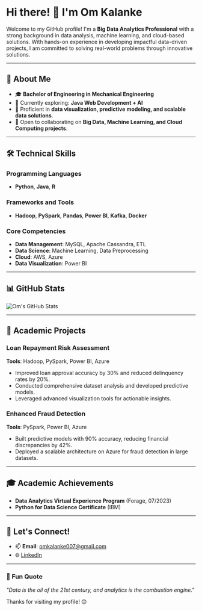 # Hi there! 👋 I'm Om Kalanke  

Welcome to my GitHub profile! I'm a **Big Data Analytics Professional** with a strong background in data analysis, machine learning, and cloud-based solutions. With hands-on experience in developing impactful data-driven projects, I am committed to solving real-world problems through innovative solutions.  

---

## 🚀 About Me  
- 🎓 **Bachelor of Engineering in Mechanical Engineering**  
- 🌱 Currently exploring: **Java Web Development + AI**
- 🌟 Proficient in **data visualization, predictive modeling, and scalable data solutions**.  
- 💬 Open to collaborating on **Big Data, Machine Learning, and Cloud Computing projects**.  

---

## 🛠️ Technical Skills  

### Programming Languages  
- **Python**, **Java**, **R**  

### Frameworks and Tools  
- **Hadoop**, **PySpark**, **Pandas**, **Power BI**, **Kafka**, **Docker**  

### Core Competencies  
- **Data Management**: MySQL, Apache Cassandra, ETL  
- **Data Science**: Machine Learning, Data Preprocessing  
- **Cloud**: AWS, Azure  
- **Data Visualization**: Power BI  

---

## 📊 GitHub Stats  
![Om's GitHub Stats](https://github-readme-stats.vercel.app/api?username=OmK-codes&show_icons=true&theme=radical)  

---

## 🌟 Academic Projects  

### Loan Repayment Risk Assessment  
**Tools**: Hadoop, PySpark, Power BI, Azure  
- Improved loan approval accuracy by 30% and reduced delinquency rates by 20%.  
- Conducted comprehensive dataset analysis and developed predictive models.  
- Leveraged advanced visualization tools for actionable insights.  

### Enhanced Fraud Detection  
**Tools**: PySpark, Power BI, Azure  
- Built predictive models with 90% accuracy, reducing financial discrepancies by 42%.  
- Deployed a scalable architecture on Azure for fraud detection in large datasets.  

---

## 🎓 Academic Achievements  
- **Data Analytics Virtual Experience Program** (Forage, 07/2023)  
- **Python for Data Science Certificate** (IBM) 

---

## 🤝 Let's Connect!  
- 📫 **Email**: omkalanke007@gmail.com  
- 🌐 [LinkedIn](https://linkedin.com/in/om-kalanke)  

---

### 🌟 Fun Quote  
*"Data is the oil of the 21st century, and analytics is the combustion engine."*  

Thanks for visiting my profile! 😊

